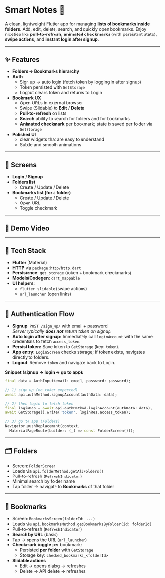 # **Smart Notes** 📁 

A clean, lightweight Flutter app for managing **lists of bookmarks inside folders**. Add, edit, delete, search, and quickly open bookmarks. Enjoy niceties like **pull-to-refresh**, **animated checkmarks** (with persistent state), **swipe actions**, and **instant login after signup**.

---

## ✨ Features

- **Folders → Bookmarks hierarchy**
- **Auth**
  - Sign up → auto login (fetch token by logging in after signup)
  - Token persisted with `GetStorage`
  - Logout clears token and returns to Login
- **Bookmark UX**
  - Open URLs in external browser
  - Swipe (Slidable) to **Edit** / **Delete**
  - **Pull-to-refresh** on lists
  - **Search** ability to search for folders and for bookmarks
  - **Animated checkmark** per bookmark; state is saved per folder via `GetStorage`
- **Polished UI**
  - clear widgets that are easy to understand
  - Subtle and smooth animations 

---

## 📸 Screens 

- **Login** / **Signup**
- **Folders list**
   - Create / Update / Delete
- **Bookmarks list (for a folder)**
  - Create / Update / Delete
  - Open URL
  - Toggle checkmark 

---
## 📸 Demo Video


---

## 🧱 Tech Stack

- **Flutter** (Material)
- **HTTP** via `package:http/http.dart`
- **Persistence**: `get_storage` (token + bookmark checkmarks)
- **Models/Codegen**: `dart_mappable`
- **UI helpers**:
  - `flutter_slidable` (swipe actions)
  - `url_launcher` (open links)

---


## 🔐 Authentication Flow

- **Signup:** `POST /sign_up/` with email + password  
  _Server typically **does not** return token on signup._
- **Auto login after signup:** Immediately call `loginAccount` with the same credentials to fetch `access_token`.
- **Persist token:** Save token to `GetStorage` (key: `token`).
- **App entry:** `LoginScreen` checks storage; if token exists, navigates directly to folders.
- **Logout:** Remove `token` and navigate back to Login.

**Snippet (signup → login → go to app):**
```dart
final data = AuthInput(email: email, password: password);

// 1) sign up (no token expected)
await api.authMethod.signupAccount(authData: data);

// 2) then login to fetch token
final loginRes = await api.authMethod.loginAccount(authData: data);
await GetStorage().write('token', loginRes.access_token);

// 3) go to app (Folders)
Navigator.pushReplacement(context,
  MaterialPageRoute(builder: (_) => const FolderScreen()));
```

---

## 🗂️ Folders

- Screen: `FolderScreen`
- Loads via `api.folderMethod.getAllFolders()`
- Pull-to-refresh (`RefreshIndicator`)
- Minimal search by folder name
- Tap folder → navigate to **Bookmarks** of that folder

---

## 🔖 Bookmarks

- Screen: `BookmarksScreen(folderId: ...)`
- Loads via `api.bookmarksMethod.getBookmarksByFolder(id: folderId)`
- Pull-to-refresh (`RefreshIndicator`)
- **Search by URL** (basic)
- Tap → opens the URL (`url_launcher`)
- **Checkmark toggle** per bookmark:
  - Persisted **per folder** with `GetStorage`
  - Storage key: `checked_bookmarks_<folderId>`
- **Slidable actions**
  - Edit → opens dialog → refreshes
  - Delete → API delete → refreshes


